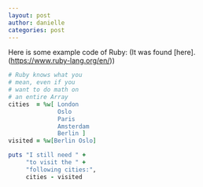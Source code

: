 ```yaml
---
layout: post
author: danielle
categories: post
---
```


Here is some example code of Ruby: (It was found [here].(https://www.ruby-lang.org/en/))

```ruby
# Ruby knows what you
# mean, even if you
# want to do math on
# an entire Array
cities  = %w[ London
              Oslo
              Paris
              Amsterdam
              Berlin ]
visited = %w[Berlin Oslo]

puts "I still need " +
     "to visit the " +
     "following cities:",
     cities - visited
```

